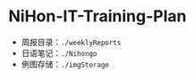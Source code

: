 # NiHon-IT-Training-Plan

<!--* 每周学习报告最晚提交时间为每周日24:00
* 未标明学习时间段的内容为零散时间所学，未作学习时长统计及汇总-->
* 周报目录：`./weeklyReports`
* 日语笔记：`./Nihongo`
* 例图存储：`./imgStorage`